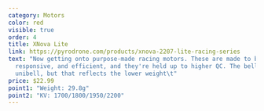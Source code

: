```yaml
---
category: Motors
color: red
visible: true
order: 4
title: XNova Lite
link: https://pyrodrone.com/products/xnova-2207-lite-racing-series
text: "Now getting onto purpose-made racing motors. These are made to be light,
  responsive, and efficient, and they're held up to higher QC. The bells aren't
  unibell, but that reflects the lower weight\t"
price: $22.99
point1: "Weight: 29.8g"
point2: "KV: 1700/1800/1950/2200"
---
```

